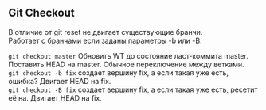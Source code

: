 ## Git Checkout
В отличие от git reset не двигает существующие бранчи.  
Работает с бранчами если заданы параметры -b или -B.

`git checkout master` Обновить WT до состояние ласт-коммита master. Поставить HEAD на master. Обычное переключение между ветками.  
`git checkout -b fix`  создает вершину fix, а если такая уже есть, ошибка? Двигает HEAD на fix.      
`git checkout -B fix`  создает вершину fix, а если такая уже есть, ресетит её на.  Двигает HEAD на fix.    
